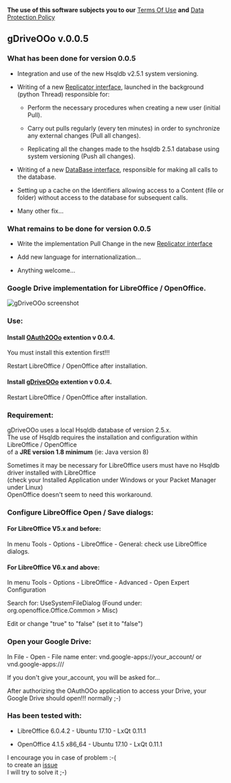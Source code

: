**The use of this software subjects you to our** [Terms Of Use](https://prrvchr.github.io/gDriveOOo/gDriveOOo/registration/TermsOfUse_en) **and** [Data Protection Policy](https://prrvchr.github.io/gDriveOOo/gDriveOOo/registration/PrivacyPolicy_en)

## gDriveOOo v.0.0.5

### What has been done for version 0.0.5

- Integration and use of the new Hsqldb v2.5.1 system versioning.

- Writing of a new [Replicator interface](https://github.com/prrvchr/gDriveOOo/blob/master/CloudUcpOOo/python/clouducp/replicator.py), launched in the background (python Thread) responsible for:

    - Perform the necessary procedures when creating a new user (initial Pull).

    - Carry out pulls regularly (every ten minutes) in order to synchronize any external changes (Pull all changes).

    - Replicating all the changes made to the hsqldb 2.5.1 database using system versioning (Push all changes).

- Writing of a new [DataBase interface](https://github.com/prrvchr/gDriveOOo/blob/master/CloudUcpOOo/python/clouducp/database.py), responsible for making all calls to the database.

- Setting up a cache on the Identifiers allowing access to a Content (file or folder) without access to the database for subsequent calls.

- Many other fix...


### What remains to be done for version 0.0.5

- Write the implementation Pull Change in the new [Replicator interface](https://github.com/prrvchr/gDriveOOo/blob/master/CloudUcpOOo/python/clouducp/replicator.py)

- Add new language for internationalization...

- Anything welcome...


### Google Drive implementation for LibreOffice / OpenOffice.

![gDriveOOo screenshot](gDrive.png)


### Use:

#### Install [OAuth2OOo](https://github.com/prrvchr/OAuth2OOo/raw/master/OAuth2OOo.oxt) extention v 0.0.4.

You must install this extention first!!!

Restart LibreOffice / OpenOffice after installation.

#### Install [gDriveOOo](https://github.com/prrvchr/gDriveOOo/raw/master/gDriveOOo.oxt) extention v 0.0.4.

Restart LibreOffice / OpenOffice after installation.


### Requirement:

gDriveOOo uses a local Hsqldb database of version 2.5.x.  
The use of Hsqldb requires the installation and configuration within LibreOffice / OpenOffice  
of a **JRE version 1.8 minimum** (ie: Java version 8)

Sometimes it may be necessary for LibreOffice users must have no Hsqldb driver installed with LibreOffice  
(check your Installed Application under Windows or your Packet Manager under Linux)  
OpenOffice doesn't seem to need this workaround.


### Configure LibreOffice Open / Save dialogs:

#### For LibreOffice V5.x and before:

In menu Tools - Options - LibreOffice - General: check use LibreOffice dialogs.

#### For LibreOffice V6.x and above:

In menu Tools - Options - LibreOffice - Advanced - Open Expert Configuration

Search for: UseSystemFileDialog (Found under: org.openoffice.Office.Common > Misc)

Edit or change "true" to "false" (set it to "false")


### Open your Google Drive:

In File - Open - File name enter: vnd.google-apps://your_account/ or vnd.google-apps:///

If you don't give your_account, you will be asked for...

After authorizing the OAuthOOo application to access your Drive, your Google Drive should open!!! normally  ;-)


### Has been tested with:

* LibreOffice 6.0.4.2 - Ubuntu 17.10 -  LxQt 0.11.1

* OpenOffice 4.1.5 x86_64 - Ubuntu 17.10 - LxQt 0.11.1

I encourage you in case of problem :-(  
to create an [issue](https://github.com/prrvchr/gDriveOOo/issues/new)  
I will try to solve it ;-)
